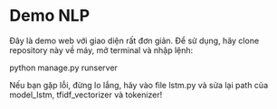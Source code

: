 # Demo NLP

Đây là demo web với giao diện rất đơn giản.
Để sử dụng, hãy clone repository này về máy, mở terminal và nhập lệnh:

python manage.py runserver

Nếu bạn gặp lỗi, đừng lo lắng, hãy vào file lstm.py và sửa lại path của model_lstm, tfidf_vectorizer và tokenizer!
